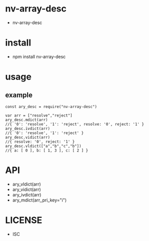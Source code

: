 nv-array-desc
============
- nv-array-desc 


install
=======
- npm install nv-array-desc 

usage
=====
    
example
-------

    const ary_desc = require("nv-array-desc")

    var arr = ["resolve","reject"]
    ary_desc.mdict(arr)
    //{ '0': 'resolve', '1': 'reject', resolve: '0', reject: '1' }
    ary_desc.ivdict(arr)
    //{ '0': 'resolve', '1': 'reject' }
    ary_desc.vidict(arr)
    //{ resolve: '0', reject: '1' }
    ary_desc.vldict(["a","b","c","b"])
    //{ a: [ 0 ], b: [ 1, 3 ], c: [ 2 ] }



API
====

- ary\_vldict(arr)
- ary\_vidict(arr)
- ary\_ivdict(arr)
- ary\_mdict(arr,,pri\_key="i")


LICENSE
=======
- ISC 
